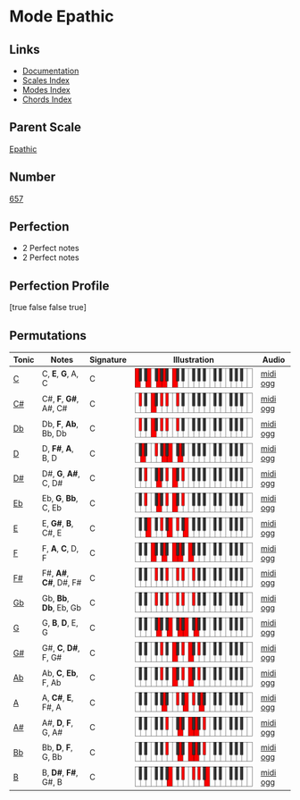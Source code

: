 # Mode Epathic

## Links

- [Documentation](index.md)
- [Scales Index](Scales.md)
- [Modes Index](Modes.md)
- [Chords Index](Chords.md)

## Parent Scale

[Epathic](ScaleEpathic.md)

## Number

[657](https://ianring.com/musictheory/scales/657)

## Perfection

- 2 Perfect notes
- 2 Perfect notes

## Perfection Profile

[true false false true]

## Permutations

| Tonic | Notes | Signature | Illustration | Audio |
|-------|-------|-----------|--------------|-------|
| [C](ModeCNaturalEpathic.md) | C, **E**, **G**, A, C | C | ![CNaturalEpathic](ModeCNaturalEpathic.png) | [midi](ModeCNaturalEpathic.mid) [ogg](ModeCNaturalEpathic.ogg) |
| [C#](ModeCSharpEpathic.md) | C#, **F**, **G#**, A#, C# | C | ![CSharpEpathic](ModeCSharpEpathic.png) | [midi](ModeCSharpEpathic.mid) [ogg](ModeCSharpEpathic.ogg) |
| [Db](ModeDFlatEpathic.md) | Db, **F**, **Ab**, Bb, Db | C | ![DFlatEpathic](ModeDFlatEpathic.png) | [midi](ModeDFlatEpathic.mid) [ogg](ModeDFlatEpathic.ogg) |
| [D](ModeDNaturalEpathic.md) | D, **F#**, **A**, B, D | C | ![DNaturalEpathic](ModeDNaturalEpathic.png) | [midi](ModeDNaturalEpathic.mid) [ogg](ModeDNaturalEpathic.ogg) |
| [D#](ModeDSharpEpathic.md) | D#, **G**, **A#**, C, D# | C | ![DSharpEpathic](ModeDSharpEpathic.png) | [midi](ModeDSharpEpathic.mid) [ogg](ModeDSharpEpathic.ogg) |
| [Eb](ModeEFlatEpathic.md) | Eb, **G**, **Bb**, C, Eb | C | ![EFlatEpathic](ModeEFlatEpathic.png) | [midi](ModeEFlatEpathic.mid) [ogg](ModeEFlatEpathic.ogg) |
| [E](ModeENaturalEpathic.md) | E, **G#**, **B**, C#, E | C | ![ENaturalEpathic](ModeENaturalEpathic.png) | [midi](ModeENaturalEpathic.mid) [ogg](ModeENaturalEpathic.ogg) |
| [F](ModeFNaturalEpathic.md) | F, **A**, **C**, D, F | C | ![FNaturalEpathic](ModeFNaturalEpathic.png) | [midi](ModeFNaturalEpathic.mid) [ogg](ModeFNaturalEpathic.ogg) |
| [F#](ModeFSharpEpathic.md) | F#, **A#**, **C#**, D#, F# | C | ![FSharpEpathic](ModeFSharpEpathic.png) | [midi](ModeFSharpEpathic.mid) [ogg](ModeFSharpEpathic.ogg) |
| [Gb](ModeGFlatEpathic.md) | Gb, **Bb**, **Db**, Eb, Gb | C | ![GFlatEpathic](ModeGFlatEpathic.png) | [midi](ModeGFlatEpathic.mid) [ogg](ModeGFlatEpathic.ogg) |
| [G](ModeGNaturalEpathic.md) | G, **B**, **D**, E, G | C | ![GNaturalEpathic](ModeGNaturalEpathic.png) | [midi](ModeGNaturalEpathic.mid) [ogg](ModeGNaturalEpathic.ogg) |
| [G#](ModeGSharpEpathic.md) | G#, **C**, **D#**, F, G# | C | ![GSharpEpathic](ModeGSharpEpathic.png) | [midi](ModeGSharpEpathic.mid) [ogg](ModeGSharpEpathic.ogg) |
| [Ab](ModeAFlatEpathic.md) | Ab, **C**, **Eb**, F, Ab | C | ![AFlatEpathic](ModeAFlatEpathic.png) | [midi](ModeAFlatEpathic.mid) [ogg](ModeAFlatEpathic.ogg) |
| [A](ModeANaturalEpathic.md) | A, **C#**, **E**, F#, A | C | ![ANaturalEpathic](ModeANaturalEpathic.png) | [midi](ModeANaturalEpathic.mid) [ogg](ModeANaturalEpathic.ogg) |
| [A#](ModeASharpEpathic.md) | A#, **D**, **F**, G, A# | C | ![ASharpEpathic](ModeASharpEpathic.png) | [midi](ModeASharpEpathic.mid) [ogg](ModeASharpEpathic.ogg) |
| [Bb](ModeBFlatEpathic.md) | Bb, **D**, **F**, G, Bb | C | ![BFlatEpathic](ModeBFlatEpathic.png) | [midi](ModeBFlatEpathic.mid) [ogg](ModeBFlatEpathic.ogg) |
| [B](ModeBNaturalEpathic.md) | B, **D#**, **F#**, G#, B | C | ![BNaturalEpathic](ModeBNaturalEpathic.png) | [midi](ModeBNaturalEpathic.mid) [ogg](ModeBNaturalEpathic.ogg) |
